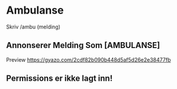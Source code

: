 # Ambulanse #
Skriv /ambu (melding)
## Annonserer Melding Som [AMBULANSE] ##

Preview https://gyazo.com/2cdf82b090b448d5af5d26e2e38477fb

## Permissions er ikke lagt inn! ##
